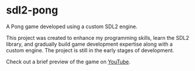# sdl2-pong
A Pong game developed using a custom SDL2 engine.

This project was created to enhance my programming skills, learn the SDL2 library, and gradually build game development expertise along with a custom engine. The project is still in the early stages of development.

Check out a brief preview of the game on [YouTube](https://www.youtube.com/watch?v=ZSaE9nk8G9M).
